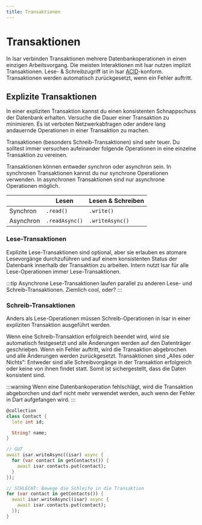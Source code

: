 ```yaml
---
title: Transaktionen
---
```


# Transaktionen

In Isar verbinden Transaktionen mehrere Datenbankoperationen in einen einzigen Arbeitsvorgang. Die meisten Interaktionen mit Isar nutzen implizit Transaktionen. Lese- & Schreibzugriff ist in Isar [ACID](https://de.wikipedia.org/wiki/ACID)-konform. Transaktionen werden automatisch zurückgesetzt, wenn ein Fehler auftritt.

## Explizite Transaktionen

In einer expliziten Transaktion kannst du einen konsistenten Schnappschuss der Datenbank erhalten. Versuche die Dauer einer Transaktion zu minimieren. Es ist verboten Netzwerkabfragen oder andere lang andauernde Operationen in einer Transaktion zu machen.

Transaktionen (besonders Schreib-Transaktionen) sind sehr teuer. Du solltest immer versuchen aufeinander folgende Operationen in eine einzelne Transaktion zu vereinen.

Transaktionen können entweder synchron oder asynchron sein. In synchronen Transaktionen kannst du nur synchrone Operationen verwenden. In asynchronen Transaktionen sind nur asynchrone Operationen möglich.

|           | Lesen          | Lesen & Schreiben |
| --------- | -------------- | ----------------- |
| Synchron  | `.read()`      | `.write()`        |
| Asynchron | `.readAsync()` | `.writeAsync()`   |

### Lese-Transaktionen

Explizite Lese-Transaktionen sind optional, aber sie erlauben es atomare Lesevorgänge durchzuführen und auf einem konsistenten Status der Datenbank innerhalb der Transaktion zu arbeiten. Intern nutzt Isar für alle Lese-Operationen immer Lese-Transaktionen.

:::tip
Asynchrone Lese-Transaktionen laufen parallel zu anderen Lese- und Schreib-Transaktionen. Ziemlich cool, oder?
:::

### Schreib-Transaktionen

Anders als Lese-Operationen müssen Schreib-Operationen in Isar in einer expliziten Transaktion ausgeführt werden.

Wenn eine Schreib-Transaktion erfolgreich beendet wird, wird sie automatisch festgesetzt und alle Änderungen werden auf den Datenträger geschrieben. Wenn ein Fehler auftritt, wird die Transaktion abgebrochen und alle Änderungen werden zurückgesetzt. Transaktionen sind „Alles oder Nichts”: Entweder sind alle Schreibvorgänge in der Transaktion erfolgreich oder keine von ihnen findet statt. Somit ist sichergestellt, dass die Daten konsistent sind.

:::warning
Wenn eine Datenbankoperation fehlschlägt, wird die Transaktion abgeborchen und darf nicht mehr verwendet werden, auch wenn der Fehler in Dart aufgefangen wird.
:::

```dart
@collection
class Contact {
  late int id;

  String? name;
}

// GUT
await isar.writeAsync((isar) async {
  for (var contact in getContacts()) {
    await isar.contacts.put(contact);
  }
});

// SCHLECHT: Bewege die Schleife in die Transaktion
for (var contact in getContacts()) {
  await isar.writeAsync((isar) async {
    await isar.contacts.put(contact);
  });
}
```
